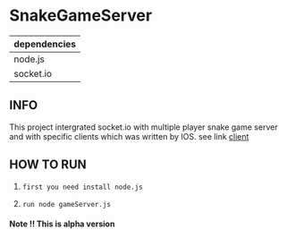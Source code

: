 # SnakeGameServer


| dependencies  |
|---|
| node.js |
| socket.io |

## INFO

This project intergrated socket.io with multiple player snake game server and with specific clients which was written by IOS. see link [client](https://github.com/m10117013/SnakeGame)


## HOW TO RUN

1. ``` first you need install node.js ```


2. ``` run node gameServer.js ```


#### Note !!  This is alpha version




